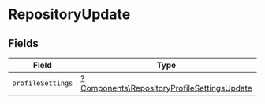 # RepositoryUpdate


## Fields

| Field                                                                                                     | Type                                                                                                      | Required                                                                                                  | Description                                                                                               |
| --------------------------------------------------------------------------------------------------------- | --------------------------------------------------------------------------------------------------------- | --------------------------------------------------------------------------------------------------------- | --------------------------------------------------------------------------------------------------------- |
| `profileSettings`                                                                                         | [?Components\RepositoryProfileSettingsUpdate](../../Models/Components/RepositoryProfileSettingsUpdate.md) | :heavy_minus_sign:                                                                                        | N/A                                                                                                       |